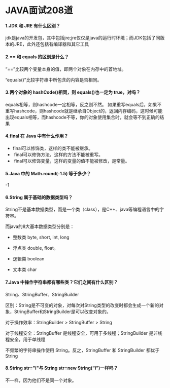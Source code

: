 # JAVA面试208道

#### 1.JDK 和 JRE 有什么区别？ 

jdk是java的开发包，其中包括jre;jre仅仅是java的运行时环境；而JDK包括了同版本的JRE，此外还包括有编译器和其它工具  

#### 2.== 和 equals 的区别是什么？ 

“==”比较两个变量本身的值，即两个对象在内存中的首地址。

“equals()”比较字符串中所包含的内容是否相同。

#### 3.两个对象的 hashCode()相同，则 equals()也一定为 true，对吗？ 

equals相等，则hashcode一定相等，反之则不然。 如果重写equals后，如果不重写hashcode，则hashcode就是继承自Object的，返回内存编码，这时候可能出现equals相等，而hashcode不等，你的对象使用集合时，就会等不到正确的结果 

#### 4.final 在 Java 中有什么作用？

- final可以修饰类，这样的类不能被继承。 
-  final可以修饰方法，这样的方法不能被重写。  
-  final可以修饰变量，这样的变量的值不能被修改，是常量。 

####  5.Java 中的 Math.round(-1.5) 等于多少？ 

-1

#### 6.String 属于基础的数据类型吗？ 

String不是基本数据类型，而是一个类（class），是C++、java等编程语言中的字符串。 

而java的8大基本数据类型分别是：

- 整数类 byte, short, int, long

- 浮点类 double, float。

- 逻辑类 boolean
- 文本类 char

#### 7.Java 中操作字符串都有哪些类？它们之间有什么区别？ 

String、StringBuffer、StringBuilder

区别：String是不可变的对象，对每次对String类型的改变时都会生成一个新的对象，StringBuffer和StringBuilder是可以改变对象的。

对于操作效率：StringBuilder > StringBuffer > String

对于线程安全：StringBuffer 是线程安全，可用于多线程；StringBuilder 是非线程安全，用于单线程

不频繁的字符串操作使用 String。反之，StringBuffer 和 StringBuilder 都优于String

#### 8.String str="i"与 String str=new String(“i”)一样吗？ 

不一样，因为他们不是同一个对象。 